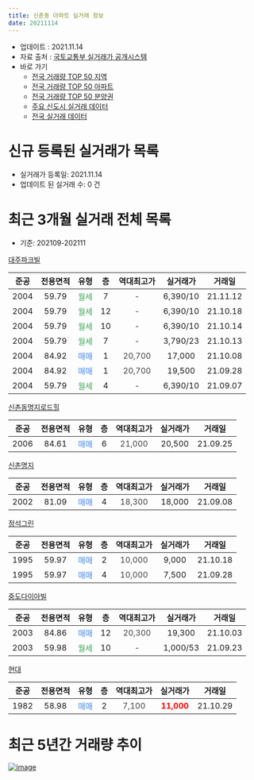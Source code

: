 ```yaml
---
title: 신촌동 아파트 실거래 정보
date: 20211114
---
```


* 업데이트 : 2021.11.14
* 자료 출처 : [국토교통부 실거래가 공개시스템](http://rt.molit.go.kr)
* 바로 가기
    * [전국 거래량 TOP 50 지역](https://apt-info.github.io/apt-trade-info/tr)
    * [전국 거래량 TOP 50 아파트](https://apt-info.github.io/apt-trade-info/ta)
    * [전국 거래량 TOP 50 분양권](https://apt-info.github.io/apt-trade-info/tb)
    * [주요 신도시 실거래 데이터](https://apt-info.github.io/apt-trade-info/newtown)
    * [전국 실거래 데이터](https://apt-info.github.io/apt-trade-info/all)



<script async src="https://pagead2.googlesyndication.com/pagead/js/adsbygoogle.js"></script>
<!-- 기본광고 -->
<ins class="adsbygoogle"
     style="display:block"
     data-ad-client="ca-pub-1142216861245946"
     data-ad-slot="4805727019"
     data-ad-format="auto"
     data-full-width-responsive="true"></ins>
<script>
     (adsbygoogle = window.adsbygoogle || []).push({});
</script>


# 신규 등록된 실거래가 목록

* 실거래가 등록일: 2021.11.14
* 업데이트 된 실거래 수: 0 건




<script async src="https://pagead2.googlesyndication.com/pagead/js/adsbygoogle.js"></script>
<!-- 기본광고 -->
<ins class="adsbygoogle"
     style="display:block"
     data-ad-client="ca-pub-1142216861245946"
     data-ad-slot="4805727019"
     data-ad-format="auto"
     data-full-width-responsive="true"></ins>
<script>
     (adsbygoogle = window.adsbygoogle || []).push({});
</script>


# 최근 3개월 실거래 전체 목록
* 기준: 202109-202111


[대주파크빌](https://search.naver.com/search.naver?query=%EB%8C%80%EC%A3%BC%ED%8C%8C%ED%81%AC%EB%B9%8C)

|준공|전용면적|유형|층|역대최고가|실거래가|거래일|
|:---:|:---:|:---:|:---:|:---:|:---:|:---:|
|2004|59.79|<span style="color:#34A853">월세</span>|7|<span style="color:#444444">-</span>|6,390/10|21.11.12|
|2004|59.79|<span style="color:#34A853">월세</span>|12|<span style="color:#444444">-</span>|6,390/10|21.10.18|
|2004|59.79|<span style="color:#34A853">월세</span>|10|<span style="color:#444444">-</span>|6,390/10|21.10.14|
|2004|59.79|<span style="color:#34A853">월세</span>|7|<span style="color:#444444">-</span>|3,790/23|21.10.13|
|2004|84.92|<span style="color:#4285F3">매매</span>|1|<span style="color:#444444">20,700</span>|17,000|21.10.08|
|2004|84.92|<span style="color:#4285F3">매매</span>|1|<span style="color:#444444">20,700</span>|19,500|21.09.28|
|2004|59.79|<span style="color:#34A853">월세</span>|4|<span style="color:#444444">-</span>|6,390/10|21.09.07|

[신촌동명지로드힐](https://search.naver.com/search.naver?query=%EC%8B%A0%EC%B4%8C%EB%8F%99%EB%AA%85%EC%A7%80%EB%A1%9C%EB%93%9C%ED%9E%90)

|준공|전용면적|유형|층|역대최고가|실거래가|거래일|
|:---:|:---:|:---:|:---:|:---:|:---:|:---:|
|2006|84.61|<span style="color:#4285F3">매매</span>|6|<span style="color:#444444">21,000</span>|20,500|21.09.25|

[신촌명지](https://search.naver.com/search.naver?query=%EC%8B%A0%EC%B4%8C%EB%AA%85%EC%A7%80)

|준공|전용면적|유형|층|역대최고가|실거래가|거래일|
|:---:|:---:|:---:|:---:|:---:|:---:|:---:|
|2002|81.09|<span style="color:#4285F3">매매</span>|4|<span style="color:#444444">18,300</span>|18,000|21.09.08|

[정석그린](https://search.naver.com/search.naver?query=%EC%A0%95%EC%84%9D%EA%B7%B8%EB%A6%B0)

|준공|전용면적|유형|층|역대최고가|실거래가|거래일|
|:---:|:---:|:---:|:---:|:---:|:---:|:---:|
|1995|59.97|<span style="color:#4285F3">매매</span>|2|<span style="color:#444444">10,000</span>|9,000|21.10.18|
|1995|59.97|<span style="color:#4285F3">매매</span>|4|<span style="color:#444444">10,000</span>|7,500|21.09.28|

[중도다이아빌](https://search.naver.com/search.naver?query=%EC%A4%91%EB%8F%84%EB%8B%A4%EC%9D%B4%EC%95%84%EB%B9%8C)

|준공|전용면적|유형|층|역대최고가|실거래가|거래일|
|:---:|:---:|:---:|:---:|:---:|:---:|:---:|
|2003|84.86|<span style="color:#4285F3">매매</span>|12|<span style="color:#444444">20,300</span>|19,300|21.10.03|
|2003|59.98|<span style="color:#34A853">월세</span>|10|<span style="color:#444444">-</span>|1,000/53|21.09.23|

[현대](https://search.naver.com/search.naver?query=%ED%98%84%EB%8C%80)

|준공|전용면적|유형|층|역대최고가|실거래가|거래일|
|:---:|:---:|:---:|:---:|:---:|:---:|:---:|
|1982|58.98|<span style="color:#4285F3">매매</span>|2|<span style="color:#444444">7,100</span>|<b><span style="color:#FF0000">11,000</span></b>|21.10.29|



<script async src="https://pagead2.googlesyndication.com/pagead/js/adsbygoogle.js"></script>
<!-- 기본광고 -->
<ins class="adsbygoogle"
     style="display:block"
     data-ad-client="ca-pub-1142216861245946"
     data-ad-slot="4805727019"
     data-ad-format="auto"
     data-full-width-responsive="true"></ins>
<script>
     (adsbygoogle = window.adsbygoogle || []).push({});
</script>


# 최근 5년간 거래량 추이


<div style="width:100%;">
    <canvas id="deal_progress" height="200"></canvas>
</div>

<script>
new Chart(document.getElementById("deal_progress"), {
    type: 'line',
    data: {
        labels: ['16.01','16.02','16.03','16.04','16.05','16.06','16.07','16.08','16.09','16.10','16.11','16.12','17.01','17.02','17.03','17.04','17.05','17.06','17.07','17.08','17.09','17.10','17.11','17.12','18.01','18.02','18.03','18.04','18.05','18.06','18.07','18.08','18.09','18.10','18.11','18.12','19.01','19.02','19.03','19.04','19.05','19.06','19.07','19.08','19.09','19.10','19.11','19.12','20.01','20.02','20.03','20.04','20.05','20.06','20.07','20.08','20.09','20.10','20.11','20.12','21.01','21.02','21.03','21.04','21.05','21.06','21.07','21.08','21.09','21.10','21.11'],
        datasets: [{
            label: '매매/분양권',
            data: [6,3,8,4,6,23,11,12,3,4,0,5,1,3,4,9,3,1,2,4,6,5,3,2,5,3,6,1,7,0,3,5,4,7,7,3,2,2,4,8,7,4,5,3,4,9,5,6,1,4,3,4,4,6,5,7,7,8,6,7,10,5,8,3,5,4,0,1,4,4,0],
            borderColor: "rgba(66, 133, 243, 1)",
            backgroundColor: "rgba(66, 133, 243, 0.05)",
            borderWidth: 1,
            pointRadius: 0,
            fill: false,
            lineTension: 0
        },{
            label: '전/월세',
            data: [5,2,5,5,3,2,10,1,4,4,4,10,2,1,3,4,4,3,1,11,3,2,3,2,2,2,4,0,3,3,3,8,2,2,2,3,7,1,3,3,2,1,4,13,3,2,4,5,5,4,1,0,3,1,1,5,3,3,0,3,2,6,2,3,3,5,10,2,2,3,1],
            borderColor: "rgba(255, 90, 0, 1)",
            backgroundColor: "rgba(255, 90, 0, 0.05)",
            borderWidth: 1,
            pointRadius: 0,
            fill: false,
            lineTension: 0
        },{
            label: '합계',
            data: [11,5,13,9,9,25,21,13,7,8,4,15,3,4,7,13,7,4,3,15,9,7,6,4,7,5,10,1,10,3,6,13,6,9,9,6,9,3,7,11,9,5,9,16,7,11,9,11,6,8,4,4,7,7,6,12,10,11,6,10,12,11,10,6,8,9,10,3,6,7,1],
            borderColor: "rgba(0, 0, 0, 1)",
            backgroundColor: "rgba(0, 0, 0, 0.03)",
            borderWidth: 0.1,
            pointRadius: 0,
            fill: true,
            lineTension: 0
        }
        ]
    },
    options: {
        responsive: true,
        title: {
            display: false
        },
        tooltips: {
            mode: 'index',
            intersect: false
        },
        hover: {
            mode: 'nearest',
            intersect: true
        },
        scales: {
            xAxes: [{
                display: true,
                scaleLabel: {
                    display: true,
                    labelString: '년/월'
                }
            }],
            yAxes: [{
                display: true,
                ticks: {
                    suggestedMin: 0,
                },
                scaleLabel: {
                    display: true,
                    labelString: '실거래 수'
                }
            }]
        }
    }
});

</script>


[![image](https://apt-info.github.io/images/2020-01-03-apt-trade-info/1024x500.png)](https://play.google.com/store/apps/details?id=com.aptinfo.apttradeinfo)


